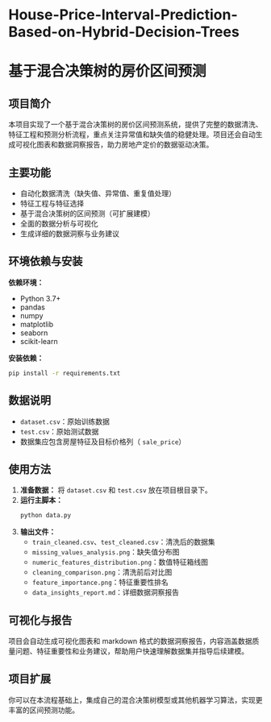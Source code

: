 # House-Price-Interval-Prediction-Based-on-Hybrid-Decision-Trees

# 基于混合决策树的房价区间预测

## 项目简介
本项目实现了一个基于混合决策树的房价区间预测系统，提供了完整的数据清洗、特征工程和预测分析流程，重点关注异常值和缺失值的稳健处理。项目还会自动生成可视化图表和数据洞察报告，助力房地产定价的数据驱动决策。

## 主要功能
- 自动化数据清洗（缺失值、异常值、重复值处理）
- 特征工程与特征选择
- 基于混合决策树的区间预测（可扩展建模）
- 全面的数据分析与可视化
- 生成详细的数据洞察与业务建议

## 环境依赖与安装
**依赖环境：**
- Python 3.7+
- pandas
- numpy
- matplotlib
- seaborn
- scikit-learn

**安装依赖：**
```bash
pip install -r requirements.txt
```

## 数据说明
- `dataset.csv`：原始训练数据
- `test.csv`：原始测试数据
- 数据集应包含房屋特征及目标价格列（ `sale_price`）

## 使用方法
1. **准备数据：** 将 `dataset.csv` 和 `test.csv` 放在项目根目录下。
2. **运行主脚本：**
   ```bash
   python data.py
   ```
3. **输出文件：**
   - `train_cleaned.csv`、`test_cleaned.csv`：清洗后的数据集
   - `missing_values_analysis.png`：缺失值分布图
   - `numeric_features_distribution.png`：数值特征箱线图
   - `cleaning_comparison.png`：清洗前后对比图
   - `feature_importance.png`：特征重要性排名
   - `data_insights_report.md`：详细数据洞察报告

## 可视化与报告
项目会自动生成可视化图表和 markdown 格式的数据洞察报告，内容涵盖数据质量问题、特征重要性和业务建议，帮助用户快速理解数据集并指导后续建模。

## 项目扩展
你可以在本流程基础上，集成自己的混合决策树模型或其他机器学习算法，实现更丰富的区间预测功能。


